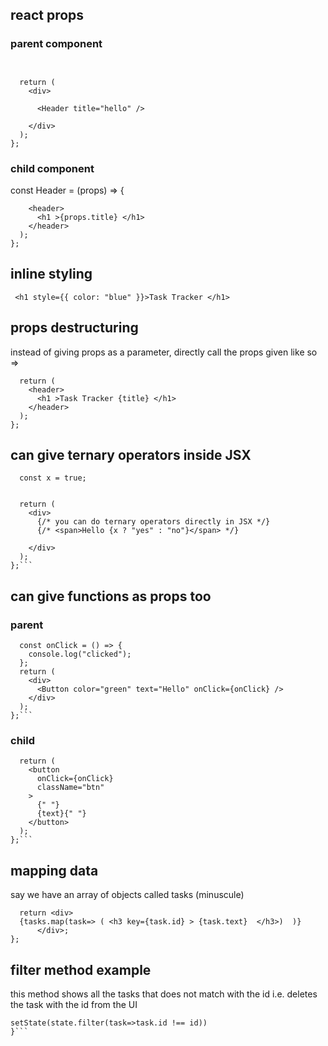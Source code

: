 ## react props

### parent component

```const App = () => {


  return (
    <div>

      <Header title="hello" />

    </div>
  );
};
```

### child component

const Header = (props) => {

```return (
    <header>
      <h1 >{props.title} </h1>
    </header>
  );
};
```

## inline styling

` <h1 style={{ color: "blue" }}>Task Tracker </h1>`

## props destructuring

instead of giving props as a parameter, directly call the props given like so =>

```const Header = ({ title }) => {
  return (
    <header>
      <h1 >Task Tracker {title} </h1>
    </header>
  );
};
```

## can give ternary operators inside JSX

````const App = () => {
  const x = true;


  return (
    <div>
      {/* you can do ternary operators directly in JSX */}
      {/* <span>Hello {x ? "yes" : "no"}</span> */}

    </div>
  );
};```
````

## can give functions as props too

### parent

````const App = () => {
  const onClick = () => {
    console.log("clicked");
  };
  return (
    <div>
      <Button color="green" text="Hello" onClick={onClick} />
    </div>
  );
};```
````

### child

````const Button = ({ text, onClick }) => {
  return (
    <button
      onClick={onClick}
      className="btn"
    >
      {" "}
      {text}{" "}
    </button>
  );
};```
````

## mapping data

say we have an array of objects called tasks (minuscule)

```const Tasks = () => {
  return <div>
  {tasks.map(task=> ( <h3 key={task.id} > {task.text}  </h3>)  )}
      </div>;
};
```

## filter method example

this method shows all the tasks that does not match with the id
i.e. deletes the task with the id from the UI

````const deleteTask=id=>{
setState(state.filter(task=>task.id !== id))
}```
````
